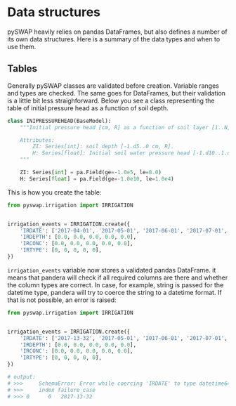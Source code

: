 # Data structures

pySWAP heavily relies on pandas DataFrames, but also defines a number of its own data structures. Here is a summary of the data types and when to use them.

## Tables

Generally pySWAP classes are validated before creation. Variable ranges and types are checked. The same goes for DataFrames, but their validation is a little bit less straighforward. Below you see a class representing the table of initial pressure head as a function of soil depth.

```py
class INIPRESSUREHEAD(BaseModel):
    """Initial pressure head [cm, R] as a function of soil layer [1..N, I].

    Attributes:
        ZI: Series[int]: soil depth [-1.d5..0 cm, R].
        H: Series[float]: Initial soil water pressure head [-1.d10..1.d4 cm, R].
    """

    ZI: Series[int] = pa.Field(ge=-1.0e5, le=0.0)
    H: Series[float] = pa.Field(ge=-1.0e10, le=1.0e4)
```

This is how you create the table:

```py
from pyswap.irrigation import IRRIGATION


irrigation_events = IRRIGATION.create({
    'IRDATE': ['2017-04-01', '2017-05-01', '2017-06-01', '2017-07-01', '2017-08-01'],
    'IRDEPTH': [0.0, 0.0, 0.0, 0.0, 0.0],
    'IRCONC': [0.0, 0.0, 0.0, 0.0, 0.0],
    'IRTYPE': [0, 0, 0, 0, 0],
})

```

`irrigation_events` variable now stores a validated pandas DataFrame. it means that pandera will check if all required columns are there and whether the column types are correct. In case, for example, string is passed for the datetime type, pandera will try to coerce the string to a datetime format. If that is not possible, an error is raised:

```py
from pyswap.irrigation import IRRIGATION


irrigation_events = IRRIGATION.create({
    'IRDATE': ['2017-13-32', '2017-05-01', '2017-06-01', '2017-07-01', '2017-08-01'],
    'IRDEPTH': [0.0, 0.0, 0.0, 0.0, 0.0],
    'IRCONC': [0.0, 0.0, 0.0, 0.0, 0.0],
    'IRTYPE': [0, 0, 0, 0, 0],
})

# output:
# >>>     SchemaError: Error while coercing 'IRDATE' to type datetime64[ns]: Could not coerce <class 'pandas.core.series.Series'> data_container into type datetime64[ns]:
# >>>     index failure_case
# >>> 0      0   2017-13-32

```
